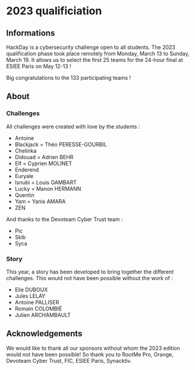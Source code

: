 # 2023 qualificiation

## Informations

HackDay is a cybersecurity challenge open to all students. The 2023 qualification phase took place remotely from Monday, March 13 to Sunday, March 19. It allows us to select the first 25 teams for the 24-hour final at ESIEE Paris on May 12-13 ! 

Big congratulations to the 133 participating teams !


## About

### Challenges

All challenges were created with love by the students : 
- Antoine
- Blackjack = Théo PERESSE-GOURBIL
- Chelinka
- Didouad = Adrien BEHR
- Elf = Cyprien MOLINET
- Enderend 
- Euryale
- Isnubi = Louis GAMBART
- Lucky = Manon HERMANN
- Quentin 
- Yam = Yanis AMARA
- ZEN

And thanks to the Devoteam Cyber Trust team :
- Pic
- Skib
- Syca

### Story

This year, a story has been developed to bring together the different challenges. This would not have been possible without the work of :
- Elie DUBOUX
- Jules LELAY
- Antoine PALLISER
- Romain COLOMBIÉ
- Julien ARCHAMBAULT


## Acknowledgements

We would like to thank all our sponsors without whom the 2023 edition would not have been possible! 
So thank you to RootMe Pro, Orange, Devoteam Cyber Trust, FIC, ESIEE Paris, Synacktiv.
